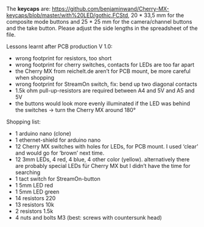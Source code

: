 The **keycaps** are: <https://github.com/benjaminwand/Cherry-MX-keycaps/blob/master/with%20LED/gothic.FCStd>, 20 * 33,5 mm for the composite mode buttons and 25 * 25 mm for the camera/channel buttons and the take button. Please adjust the side lengths in the spreadsheet of the file.

Lessons learnt after PCB production V 1.0: 
* wrong footprint for resistors, too short
* wrong footprint for cherry switches, contacts for LEDs are too far apart
* the Cherry MX from reichelt.de aren’t for PCB mount, be more careful when shopping
* wrong footprint for StreamOn switch, fix: bend up two diagonal contacts
* 1.5k ohm pull-up-resistors are required between A4 and 5V and A5 and 5V
* the buttons would look more evenly illuminated if the LED was behind the switches -> turn the Cherry MX around 180°

Shopping list:
* 1 arduino nano (clone)
* 1 ethernet-shield for arduino nano
* 12 Cherry MX switches with holes for LEDs, for PCB mount. I used ‘clear’ and would go for ‘brown’ next time.
* 12 3mm LEDs, 4 red, 4 blue, 4 other color (yellow). alternatively there are probably special LEDs für Cherry MX but I didn’t have the time for searching
* 1 tact switch for StreamOn-button 
* 1 5mm LED red
* 1 5mm LED green
* 14 resistors 220
* 13 resistors 10k
* 2 resistors 1.5k
* 4 nuts and bolts M3 (best: screws with countersunk head)